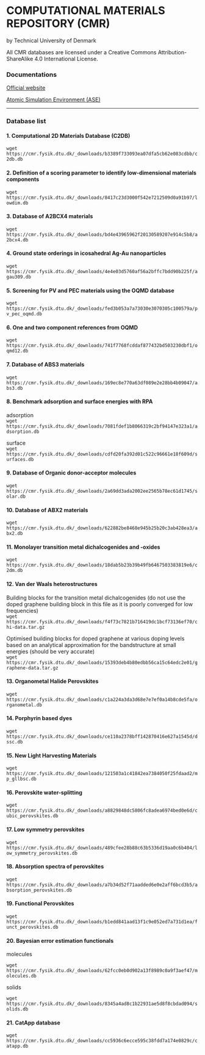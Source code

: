 # COMPUTATIONAL MATERIALS REPOSITORY (CMR) 
by Technical University of Denmark <br/>

All CMR databases are licensed under a Creative Commons Attribution-ShareAlike 4.0 International License.

### Documentations

[Official website](https://cmr.fysik.dtu.dk/) <br/> 

[Atomic Simulation Environment (ASE)](https://wiki.fysik.dtu.dk/ase/ase/db/db.html)

----

### Database list

#### 1. Computational 2D Materials Database (C2DB)

``` wget https://cmr.fysik.dtu.dk/_downloads/b3389f733093ea07dfa5cb62e083cdbb/c2db.db ```

#### 2. Definition of a scoring parameter to identify low-dimensional materials components

``` wget https://cmr.fysik.dtu.dk/_downloads/8417c23d3000f542e7212509d0a91b97/lowdim.db ```

#### 3. Database of A2BCX4 materials

``` wget https://cmr.fysik.dtu.dk/_downloads/bd4e43965962f20130589207e914c5b8/a2bcx4.db ```

#### 4. Ground state orderings in icosahedral Ag-Au nanoparticles

``` wget https://cmr.fysik.dtu.dk/_downloads/4e4e03d5760af56a2bffc7bdd90b225f/agau309.db ```

#### 5. Screening for PV and PEC materials using the OQMD database

``` wget https://cmr.fysik.dtu.dk/_downloads/fed3b053a7a73030e3070305c100579a/pv_pec_oqmd.db ```

#### 6. One and two component references from OQMD

``` wget https://cmr.fysik.dtu.dk/_downloads/741f7768fcddaf877432bd503230dbf1/oqmd12.db ```

#### 7. Database of ABS3 materials

``` wget https://cmr.fysik.dtu.dk/_downloads/169ec8e770a63df089e2e28bb4b09047/abs3.db ```

#### 8. Benchmark adsorption and surface energies with RPA

adsorption <br/> 
``` wget https://cmr.fysik.dtu.dk/_downloads/7081fdef1b8066319c2bf94147e323a1/adsorption.db ```

surface  <br/> 
``` wget https://cmr.fysik.dtu.dk/_downloads/cdfd20fa392d01c522c96661e18f609d/surfaces.db ```

#### 9. Database of Organic donor-acceptor molecules

``` wget https://cmr.fysik.dtu.dk/_downloads/2a69dd3ada2002ee2565b78ec61d1745/solar.db ```

#### 10. Database of ABX2 materials

``` wget https://cmr.fysik.dtu.dk/_downloads/622882be8468e945b25b20c3ab428ea3/abx2.db ```

#### 11. Monolayer transition metal dichalcogenides and -oxides

``` wget https://cmr.fysik.dtu.dk/_downloads/18dab5b23b39b49fb6467503383819e6/c2dm.db ```

#### 12. Van der Waals heterostructures

Building blocks for the transition metal dichalcogenides (do not use the doped graphene building block in this file as it is poorly converged for low frequencies) <br/> 
``` wget https://cmr.fysik.dtu.dk/_downloads/f4f73c7821b716419dc1bcf73136ef70/chi-data.tar.gz ```

Optimised building blocks for doped graphene at various doping levels based on an analytical approximation for the bandstructure at small energies (should be very accurate) <br/>
``` wget https://cmr.fysik.dtu.dk/_downloads/15393deb4b80edbb56ca15c64edc2e01/graphene-data.tar.gz ```


#### 13. Organometal Halide Perovskites

``` wget https://cmr.fysik.dtu.dk/_downloads/c1a224a3da3d68e7e7ef0a14b8cde5fa/organometal.db ```

#### 14. Porphyrin based dyes

``` wget https://cmr.fysik.dtu.dk/_downloads/ce110a2378bff142870416e627a1545d/dssc.db ```

#### 15. New Light Harvesting Materials

``` wget https://cmr.fysik.dtu.dk/_downloads/121503a1c41842ea7384050f25fdaad2/mp_gllbsc.db ```

#### 16. Perovskite water-splitting

``` wget https://cmr.fysik.dtu.dk/_downloads/a8829848dc5806fc8adea6974bed0e6d/cubic_perovskites.db ```

#### 17. Low symmetry perovskites

``` wget https://cmr.fysik.dtu.dk/_downloads/489cfee28b88c63b5336d19aa0c6b404/low_symmetry_perovskites.db ```

#### 18. Absorption spectra of perovskites

``` wget https://cmr.fysik.dtu.dk/_downloads/a7b34d52f71aadded6e0e2aff6bcd3b5/absorption_perovskites.db ```

#### 19. Functional Perovskites

``` wget https://cmr.fysik.dtu.dk/_downloads/b1edd841aad13f1c9e052ed7a731d1ea/funct_perovskites.db ```

#### 20. Bayesian error estimation functionals

molecules <br/> 

``` wget https://cmr.fysik.dtu.dk/_downloads/62fcc0eb0d902a13f8989c0a9f3aef47/molecules.db ```

solids <br/> 

``` wget https://cmr.fysik.dtu.dk/_downloads/8345a4ad8c1b22931ae5d8f8cbdad094/solids.db ```

#### 21. CatApp database

``` wget https://cmr.fysik.dtu.dk/_downloads/cc5936c6ecce595c38fdd7a174e0829c/catapp.db ```